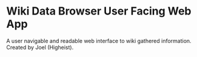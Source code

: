 # Wiki Data Browser User Facing Web App

A user navigable and readable web interface to wiki gathered information. Created by Joel (Higheist).
